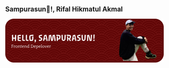 ## Sampurasun👋!, Rifal Hikmatul Akmal

![Rihia10100U](https://github.com/Rihia10100U/Rihia10100U/blob/0478843035433b2ff1989dc542d2bd3658157020/banner.png)

<!--
**Rihia10100U/Rihia10100U** is a ✨ _special_ ✨ repository because its `README.md` (this file) appears on your GitHub profile.

Here are some ideas to get you started:

- 🔭 I’m currently working on ...
- 🌱 I’m currently learning ...
- 👯 I’m looking to collaborate on ...
- 🤔 I’m looking for help with ...
- 💬 Ask me about ...
- 📫 How to reach me: ...
- 😄 Pronouns: ...
- ⚡ Fun fact: ...
-->
